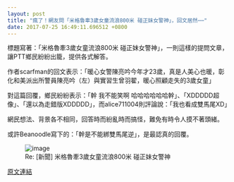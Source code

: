 ```yaml
---
layout: post
title: "瘋了！網友問「米格魯牽3歲女童流浪800米 碰正妹女警神」，回文居然⋯⋯"
date: 2017-07-25 16:49:11.696512 +0800
---
```


標題寫著：「米格魯牽3歲女童流浪800米 碰正妹女警神」，一則這樣的提問文章，讓PTT鄉民紛紛出籠，提供各式解答。

作者scarfman的回文表示：「暖心女警陳亮吟今年才23歲，真是人美心也暖，彰化和美派出所警員陳亮吟（左）與實習生曾羽翟，暖心照顧走失的3歲女童」

對這篇回覆，鄉民紛紛表示：「幹  我不能笑啊 哈哈哈哈哈哈幹」、「XDDDDD超像」、「還以為走錯版XDDDDD」，而alice711004則評論說：「我也看成雙馬尾XD」

網民想法、背景各不相同，回答時而紛亂時而搞怪，難免有時令人摸不著頭緒。

或許Beanoodle寫下的：「幹是不能綁雙馬尾逆」，是最認真的回覆。

<figure>
<img src="http://img.ltn.com.tw/Upload/liveNews/BigPic/600_2141654_1.jpg" alt="image">
<figcaption>
Re: [新聞] 米格魯牽3歲女童流浪800米 碰正妹女警神
</figcaption>
</figure>

<a href = "https://www.ptt.cc/bbs/Gossiping/M.1500927249.A.F4F.html">原文連結</a>


